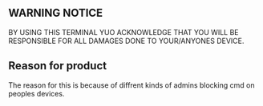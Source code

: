 ## WARNING NOTICE
BY USING THIS TERMINAL YUO ACKNOWLEDGE THAT YOU WILL BE RESPONSIBLE FOR ALL DAMAGES DONE TO YOUR/ANYONES DEVICE.
## Reason for product
The reason for this is because of diffrent kinds of admins blocking cmd on peoples devices.
